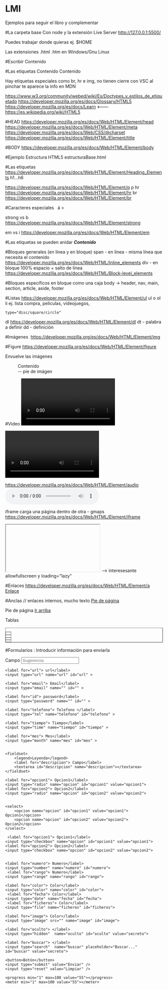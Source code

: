 # LMI

Ejemplos para seguir el libro y complementar

#La carpeta base
Con node y la extensión Live Server
http://127.0.0.1:5500/

Puedes trabajar donde quieras
ej. $HOME

Las extensiones .html .htm en Windows/Gnu Linux

#Escribir
Contenido 

#Las etiquetas
<etiqueta>Contenido</etiqueta>
<etiqueta atributo="valor"> Contenido</etiqueta>

Hay etiquetas especiales como br, hr e img, no tienen cierre
con VSC al pinchar te aparece la info en MDN 

https://www.w3.org/community/webed/wiki/Es/Doctypes_y_estilos_de_etiquetado
https://developer.mozilla.org/es/docs/Glossary/HTML5
https://developer.mozilla.org/es/docs/Learn <--- 
https://es.wikipedia.org/wiki/HTML5


#HEAD
https://developer.mozilla.org/es/docs/Web/HTML/Element/head
https://developer.mozilla.org/es/docs/Web/HTML/Element/meta
https://developer.mozilla.org/es/docs/Web/CSS/@charset
https://developer.mozilla.org/es/docs/Web/HTML/Element/title


#BODY
https://developer.mozilla.org/es/docs/Web/HTML/Element/body

#Ejemplo Estructura HTML5
estructuraBase.html

#Las etiquetas
https://developer.mozilla.org/es/docs/Web/HTML/Element/Heading_Elements
h1...h6

https://developer.mozilla.org/es/docs/Web/HTML/Element/p
p
hr
https://developer.mozilla.org/es/docs/Web/HTML/Element/hr
 br
https://developer.mozilla.org/es/docs/Web/HTML/Element/br

#Caracteres especiales 
&nbsp; &aacute; &gt; 

strong vs b 
https://developer.mozilla.org/es/docs/Web/HTML/Element/strong

em  vs i
https://developer.mozilla.org/es/docs/Web/HTML/Element/em


#Las etiquetas se pueden anidar
<strong><em>Contenido</em></strong>


#Bloques generales (en línea y en bloque)
span - en línea - misma línea que necesita el contenido
https://developer.mozilla.org/es/docs/Web/HTML/Inline_elements
div  - en bloque 100% espacio + salto de línea
https://developer.mozilla.org/es/docs/Web/HTML/Block-level_elements

#Bloques específicos en bloque como una caja
body -> header, nav, main, section, article, aside, footer

#Listas
https://developer.mozilla.org/es/docs/Web/HTML/Element/ul
ul o ol
  li
  ej. lista compra, peliculas, videojuegos, 

    type="disc/square/circle"

dl 
https://developer.mozilla.org/es/docs/Web/HTML/Element/dl
  dt - palabra a definir
  dd - definición

#Imágenes
<img src="" alt="" title="">
https://developer.mozilla.org/es/docs/Web/HTML/Element/img

#Figure
https://developer.mozilla.org/es/docs/Web/HTML/Element/figure

Envuelve las imágenes
<figure>
    <img src="" alt="" title="" />
    <figcaption> Contenido </figcaption> -- pie de imágen
</figure>


#Video
<video src="" controls autoplay>
https://developer.mozilla.org/es/docs/Web/HTML/Element/video
</video>

<video controls>
    <source src="*.mp4" type="video/mp4" /> 
    <source src="*.ogg" type="video/ogg" /> 
    No compatible con el vídeo
</video>

https://developer.mozilla.org/es/docs/Web/HTML/Element/audio
<audio src="" controls>
 Esta etiqueta no es compatible
</audio>

iframe carga una página dentro de otra - gmaps
https://developer.mozilla.org/es/docs/Web/HTML/Element/iframe
<iframe src="">
</iframe> --> interesesante allowfullscreen y loading="lazy"

#Enlaces
https://developer.mozilla.org/es/docs/Web/HTML/Element/a
<a href="" target="_blank">Enlace</a>

#Anclas // enlaces internos, mucho texto
<a href="#pie_pagina">Pie de página</a>

<footer id="pie_pagina">
Pie de página <a href="#top">Ir arriba</a>
</footer>

Tablas
<table border="1" summary="Resumen">
<caption></caption>
<thead>
    <th></th>
</thead>
<tbody>
    <th scope=row></th>
    <tr>
        <td></td>
    </tr>
</tbody>
<tfoot>
    <tr>
        <td colspan="2"></td>
    </tr>

</tfoot>
</table>

#Formularios : Introducir información para enviarla 
<form method="" action="">
    <label for="id"> Campo</label>
    <input type="text" name="" id="" placeholder="Sugerencia">

    <label for="url"> url</label>
    <input type="url" name="url" id="url" >
    
    <label for="email"> Email</label>
    <input type="email" name="" id="" >

    <label for="id"> password</label>
    <input type="password" name="" id="" >

    <label for="telefono"> Telefono </label>
    <input type="tel" name="telefono" id="telefono" >

    <label for="tiempo"> Tiempo</label>
    <input type="time" name="tiempo" id="tiempo" >

    <label for="mes"> Mes</label>
    <input type="month" name="mes" id="mes" >

  
    <fieldset>
        <legend>Leyenda</legend>
        <label for="descripcion"> Campo</label>
        <textarea id="descripcion" name="descripcion"></textarea>
    </fieldset>

    <label for="opcion1"> Opcion1</label>
    <input type="radio" name="opcion" id="opcion1" value="opcion1">
    <label for="opcion2"> Opcion2</label>
    <input type="radio" name="opcion" id="opcion2" value="opcion2">

   
    <select>
        <opcion name="opcion" id="opcion1" value="opcion1"> Opcion1</opcion>
        <opcion name="opcion" id="opcion2" value="opcion2"> Opcion2</opcion>
    </select>

     <label for="opcion1"> Opcion1</label>
    <input type="checkbox" name="opcion" id="opcion1" value="opcion1">
    <label for="opcion2"> Opcion2</label>
    <input type="checkbox" name="opcion" id="opcion2" value="opcion2">


    <label for="numero"> Numero</label>
    <input type="number" name="numero" id="numero">
     <label for="rango"> Numero</label>
    <input type="range" name="rango" id="rango">

    <label for="color"> Color</label>
    <input type="color" name="color" id="color">
     <label for="fecha"> Color</label>
    <input type="date" name="fecha" id="fecha">
     <label for="ficheros"> Color</label>
    <input type="file" name="ficheros" id="ficheros">

    <label for="image"> Color</label>
    <input type="image" src="" name="image" id="image">

    <label for="oculto"> </label>
    <input type="hidden"  name="oculto" id="oculto" value="secreto">

    <label for="buscar"> </label>
    <input type="search"  name="buscar" placeholder="Buscar..." id="buscar" value="secreto">

    <button>Botón</button>
    <input type="submit" value="Enviar" />
    <input type="reset" value="Limpiar" />

    <progress min="1" max=100 value="55"></progress>
    <meter min="1" max=100 value="55"></meter>

    
</form>




